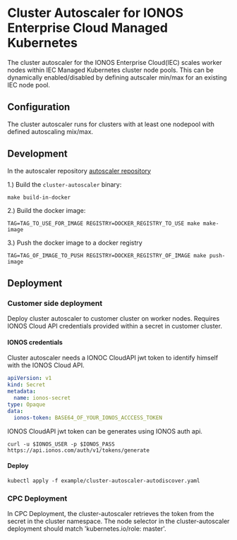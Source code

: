 # Cluster Autoscaler for IONOS Enterprise Cloud Managed Kubernetes

The cluster autoscaler for the IONOS Enterprise Cloud(IEC) scales worker nodes within IEC Managed Kubernetes cluster
node pools. This can be dynamically enabled/disabled by defining autscaler min/max for an existing IEC node pool.

## Configuration

The cluster autoscaler runs for clusters with at least one nodepool with defined autoscaling mix/max.

## Development

In the autoscaler repository [autoscaler repository](https://github.com/kubernetes/autoscaler)

1.) Build the `cluster-autoscaler` binary:


```
make build-in-docker
```

2.) Build the docker image:

```
TAG=TAG_TO_USE_FOR_IMAGE REGISTRY=DOCKER_REGISTRY_TO_USE make make-image
```


3.) Push the docker image to a docker registry

```
TAG=TAG_OF_IMAGE_TO_PUSH REGISTRY=DOCKER_REGISTRY_OF_IMAGE make push-image
```

## Deployment

### Customer side deployment

Deploy cluster autoscaler to customer cluster on worker nodes. Requires IONOS Cloud API credentials provided within a 
secret in customer cluster.

#### IONOS credentials

Cluster autoscaler needs a IONOC CloudAPI jwt token to identify himself with the IONOS Cloud API.

```yaml
apiVersion: v1
kind: Secret
metadata:
  name: ionos-secret
type: Opaque
data:
  ionos-token: BASE64_OF_YOUR_IONOS_ACCCESS_TOKEN
```

IONOS CloudAPI jwt token can be generates using IONOS auth api.
```shell script
curl -u $IONOS_USER -p $IONOS_PASS https://api.ionos.com/auth/v1/tokens/generate
```

#### Deploy

```shell script
kubectl apply -f example/cluster-autoscaler-autodiscover.yaml
```

### CPC Deployment

In CPC Deployment, the cluster-autoscaler retrieves the token from the secret in the cluster namespace.
The node selector in the cluster-autoscaler deployment should match 'kubernetes.io/role: master'.
